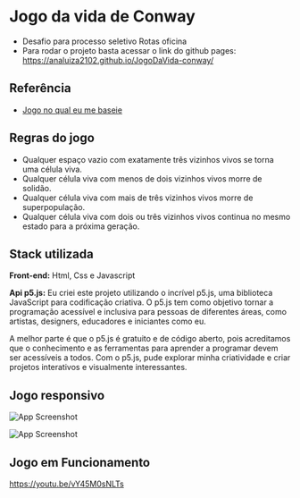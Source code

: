 

# Jogo da vida de Conway

- Desafio para processo seletivo Rotas oficina
- Para rodar o projeto basta acessar o link do github pages:
  https://analuiza2102.github.io/JogoDaVida-conway/




## Referência

 - [Jogo no qual eu me baseie](https://playgameoflife.com/)
 


## Regras do jogo

- Qualquer espaço vazio com exatamente três vizinhos vivos se torna uma célula viva.
- Qualquer célula viva com menos de dois vizinhos vivos morre de solidão.
- Qualquer célula viva com mais de três vizinhos vivos morre de superpopulação.
- Qualquer célula viva com dois ou três vizinhos vivos continua no mesmo estado para a próxima geração.
## Stack utilizada

**Front-end:** Html, Css e Javascript

**Api p5.js:** Eu criei este projeto utilizando o incrível p5.js, uma biblioteca JavaScript para codificação criativa. O p5.js tem como objetivo tornar a programação acessível e inclusiva para pessoas de diferentes áreas, como artistas, designers, educadores e iniciantes como eu.

A melhor parte é que o p5.js é gratuito e de código aberto, pois acreditamos que o conhecimento e as ferramentas para aprender a programar devem ser acessíveis a todos. Com o p5.js, pude explorar minha criatividade e criar projetos interativos e visualmente interessantes.

## Jogo responsivo

![App Screenshot](https://i.postimg.cc/qMDHfFyw/area-total-pc.png)

![App Screenshot](https://i.postimg.cc/gcfBvPVf/jogo-cel.jpg)




## Jogo em Funcionamento


https://youtu.be/vY45M0sNLTs
